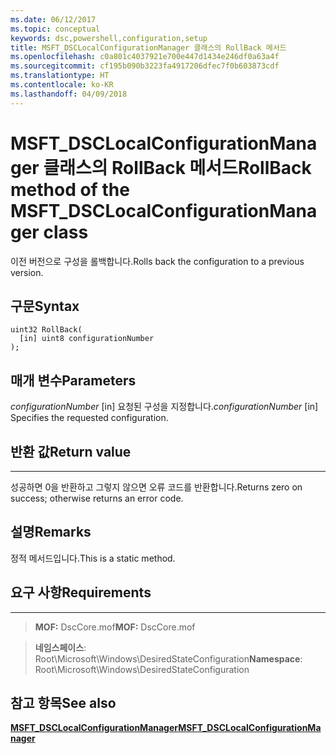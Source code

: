```yaml
---
ms.date: 06/12/2017
ms.topic: conceptual
keywords: dsc,powershell,configuration,setup
title: MSFT_DSCLocalConfigurationManager 클래스의 RollBack 메서드
ms.openlocfilehash: c0a801c4037921e700e447d1434e246df0a63a4f
ms.sourcegitcommit: cf195b090b3223fa4917206dfec7f0b603873cdf
ms.translationtype: HT
ms.contentlocale: ko-KR
ms.lasthandoff: 04/09/2018
---
```

# <a name="rollback-method-of-the-msftdsclocalconfigurationmanager-class"></a><span data-ttu-id="6e141-103">MSFT_DSCLocalConfigurationManager 클래스의 RollBack 메서드</span><span class="sxs-lookup"><span data-stu-id="6e141-103">RollBack method of the MSFT_DSCLocalConfigurationManager class</span></span>

<span data-ttu-id="6e141-104">이전 버전으로 구성을 롤백합니다.</span><span class="sxs-lookup"><span data-stu-id="6e141-104">Rolls back the configuration to a previous version.</span></span>

<a name="syntax"></a><span data-ttu-id="6e141-105">구문</span><span class="sxs-lookup"><span data-stu-id="6e141-105">Syntax</span></span>
------

```mof
uint32 RollBack(
  [in] uint8 configurationNumber
);
```

<a name="parameters"></a><span data-ttu-id="6e141-106">매개 변수</span><span class="sxs-lookup"><span data-stu-id="6e141-106">Parameters</span></span>
----------

<span data-ttu-id="6e141-107">*configurationNumber* \[in\] 요청된 구성을 지정합니다.</span><span class="sxs-lookup"><span data-stu-id="6e141-107">*configurationNumber* \[in\] Specifies the requested configuration.</span></span>

## <a name="return-value"></a><span data-ttu-id="6e141-108">반환 값</span><span class="sxs-lookup"><span data-stu-id="6e141-108">Return value</span></span>
------------

<span data-ttu-id="6e141-109">성공하면 0을 반환하고 그렇지 않으면 오류 코드를 반환합니다.</span><span class="sxs-lookup"><span data-stu-id="6e141-109">Returns zero on success; otherwise returns an error code.</span></span>

## <a name="remarks"></a><span data-ttu-id="6e141-110">설명</span><span class="sxs-lookup"><span data-stu-id="6e141-110">Remarks</span></span>

<span data-ttu-id="6e141-111">정적 메서드입니다.</span><span class="sxs-lookup"><span data-stu-id="6e141-111">This is a static method.</span></span>

## <a name="requirements"></a><span data-ttu-id="6e141-112">요구 사항</span><span class="sxs-lookup"><span data-stu-id="6e141-112">Requirements</span></span>
------------
><span data-ttu-id="6e141-113">**MOF:** DscCore.mof</span><span class="sxs-lookup"><span data-stu-id="6e141-113">**MOF:** DscCore.mof</span></span>

><span data-ttu-id="6e141-114">**네임스페이스**: Root\Microsoft\Windows\DesiredStateConfiguration</span><span class="sxs-lookup"><span data-stu-id="6e141-114">**Namespace**: Root\Microsoft\Windows\DesiredStateConfiguration</span></span>


## <a name="see-also"></a><span data-ttu-id="6e141-115">참고 항목</span><span class="sxs-lookup"><span data-stu-id="6e141-115">See also</span></span>


[<span data-ttu-id="6e141-116">**MSFT_DSCLocalConfigurationManager**</span><span class="sxs-lookup"><span data-stu-id="6e141-116">**MSFT_DSCLocalConfigurationManager**</span></span>](msft-dsclocalconfigurationmanager.md)